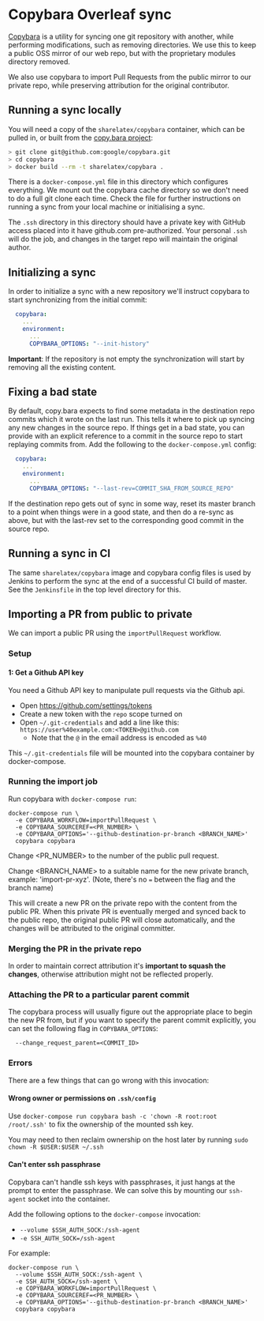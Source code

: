 # Copybara Overleaf sync

[Copybara](https://github.com/google/copybara) is a utility for syncing one
git repository with another, while performing modifications, such as removing
directories. We use this to keep a public OSS mirror of our web repo, but with
the proprietary modules directory removed.

We also use copybara to import Pull Requests from the public mirror to our private
repo, while preserving attribution for the original contributor.


## Running a sync locally

You will need a copy of the `sharelatex/copybara` container, which can be pulled
in, or built from the [copy.bara project](
 https://github.com/google/copybara#getting-started-using-copybara):

```bash
> git clone git@github.com:google/copybara.git
> cd copybara
> docker build --rm -t sharelatex/copybara .
```

There is a `docker-compose.yml` file in this directory which configures
everything. We mount out the copybara cache directory so we don't need to do a
full git clone each time. Check the file for further instructions on running
a sync from your local machine or initialising a sync.

The `.ssh` directory in this directory should have a private key with GitHub
access placed into it have github.com pre-authorized. Your personal `.ssh` will
do the job, and changes in the target repo will maintain the original author.

## Initializing a sync

In order to initialize a sync with a new repository we'll instruct copybara to
start synchronizing from the initial commit:

```yaml
  copybara:
    ...
    environment:
      ...
      COPYBARA_OPTIONS: "--init-history"
```

**Important**: If the repository is not empty the synchronization will start by
removing all the existing content.

## Fixing a bad state

By default, copy.bara expects to find some metadata in the destination repo
commits which it wrote on the last run. This tells it where to pick up syncing
any new changes in the source repo. If things get in a bad state, you can provide
with an explicit reference to a commit in the source repo to start replaying
commits from. Add the following to the `docker-compose.yml` config:

```yaml
  copybara:
    ...
    environment:
      ...
      COPYBARA_OPTIONS: "--last-rev=COMMIT_SHA_FROM_SOURCE_REPO"
```

If the destination repo gets out of sync in some way, reset its master branch
to a point when things were in a good state, and then do a re-sync as above,
but with the last-rev set to the corresponding good commit in the source repo.

## Running a sync in CI

The same `sharelatex/copybara` image and copybara config files is used by
Jenkins to perform the sync at the end of a successful CI build of master. See
the `Jenkinsfile` in the top level directory for this.


## Importing a PR from public to private

We can import a public PR using the `importPullRequest` workflow.


### Setup

#### 1: Get a Github API key

You need a Github API key to manipulate pull requests via the Github api.

- Open https://github.com/settings/tokens
- Create a new token with the `repo` scope turned on
- Open `~/.git-credentials` and add a line like this: `https://user%40example.com:<TOKEN>@github.com`
  - Note that the `@` in the email address is encoded as `%40`

This `~/.git-credentials` file will be mounted into the copybara container by
docker-compose.


### Running the import job

Run copybara with `docker-compose run`:

```
docker-compose run \
  -e COPYBARA_WORKFLOW=importPullRequest \
  -e COPYBARA_SOURCEREF=<PR_NUMBER> \
  -e COPYBARA_OPTIONS='--github-destination-pr-branch <BRANCH_NAME>'
  copybara copybara
```

Change <PR_NUMBER> to the number of the public pull request.

Change <BRANCH_NAME> to a suitable name for the new private branch, example: 'import-pr-xyz'.
(Note, there's no `=` between the flag and the branch name)

This will create a new PR on the private repo with the content from the public PR.
When this private PR is eventually merged and synced back to the public repo, the
original public PR will close automatically, and the changes will be attributed to
the original committer.

### Merging the PR in the private repo

In order to maintain correct attribution it's **important to squash the changes**, otherwise attribution might not be reflected properly.


### Attaching the PR to a particular parent commit

The copybara process will usually figure out the appropriate place to begin the new PR from, but if you want
to specify the parent commit explicitly, you can set the following flag in `COPYBARA_OPTIONS`:

```
  --change_request_parent=<COMMIT_ID>
```


### Errors

There are a few things that can go wrong with this invocation:


#### Wrong owner or permissions on `.ssh/config`

Use `docker-compose run copybara bash -c 'chown -R root:root /root/.ssh'` to fix the ownership
of the mounted ssh key.

You may need to then reclaim ownership on the host later by running `sudo chown -R $USER:$USER ~/.ssh`


#### Can't enter ssh passphrase

Copybara can't handle ssh keys with passphrases, it just hangs at the prompt to enter the passphrase.
We can solve this by mounting our `ssh-agent` socket into the container.

Add the following options to the `docker-compose` invocation:

- `--volume $SSH_AUTH_SOCK:/ssh-agent`
- `-e SSH_AUTH_SOCK=/ssh-agent`

For example:

```
docker-compose run \
  --volume $SSH_AUTH_SOCK:/ssh-agent \
  -e SSH_AUTH_SOCK=/ssh-agent \
  -e COPYBARA_WORKFLOW=importPullRequest \
  -e COPYBARA_SOURCEREF=<PR_NUMBER> \
  -e COPYBARA_OPTIONS='--github-destination-pr-branch <BRANCH_NAME>'
  copybara copybara
```
